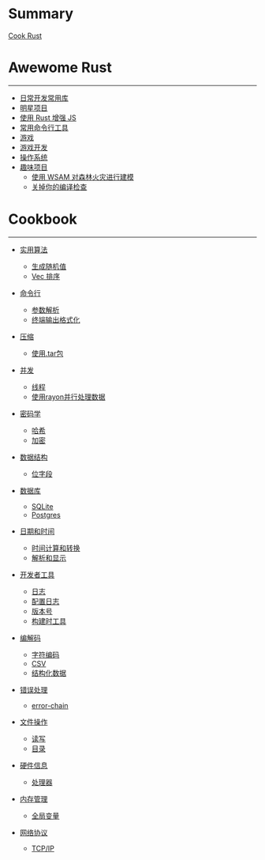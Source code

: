 # Summary

[Cook Rust](about.md)



# Awewome Rust
---
- [日常开发常用库](daily-dev.md)
- [明星项目](superstar.md)
- [使用 Rust 增强 JS](empowering-js.md)
- [常用命令行工具](cmd.md)
- [游戏](games.md)
- [游戏开发](gamedev.md)
- [操作系统](os.md)
- [趣味项目]()
  - [使用 WSAM 对森林火灾进行建模](intresting/forest-fire-model.md)
  - [关掉你的编译检查](intresting/turn-off-borrow-checker.md)
  
# Cookbook
---
- [实用算法](algos/intro.md)
    - [生成随机值](algos/randomness.md)
    - [Vec 排序](algos/sorting.md)

- [命令行]()
  - [参数解析](cmd/parsing.md)
  - [终端输出格式化](cmd/ansi.md)
- [压缩]()
  - [使用.tar包](compression/tar.md)
- [并发]()
  - [线程](cocurrency/threads.md)
  - [使用rayon并行处理数据](cocurrency/parallel.md)
- [密码学]()
  - [哈希](cryptography/hashing.md)
  - [加密](cryptography/encryption.md)
- [数据结构]()
  - [位字段](datastructures/bitfield.md)
- [数据库]()
  - [SQLite](database/sqlite.md)
  - [Postgres](database/postgres.md)
- [日期和时间]()
  - [时间计算和转换](datetime/duration.md)
  - [解析和显示](datetime/parsing.md)
- [开发者工具]()
  - [日志](devtools/log.md)
  - [配置日志](devtools/config-log.md)
  - [版本号](devtools/version.md)
  - [构建时工具](devtools/build-tools.md)
- [编解码]()
  - [字符编码](encoding/strings.md)
  - [CSV](encoding/csv.md)
  - [结构化数据](encoding/structured.md)
- [错误处理]()
  - [error-chain](errors/error-chain.md)
- [文件操作]()
  - [读写](files/read-write.md)
  - [目录](files/dir.md)
- [硬件信息]()
  - [处理器](hardware/processor.md)
- [内存管理]()
  - [全局变量](memory/global-vars.md)
- [网络协议]()
  - [TCP/IP](protocols/tcpip.md)

